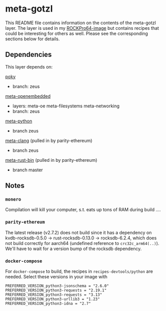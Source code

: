 # meta-gotzl

This README file contains information on the contents of the meta-gotzl layer.
The layer is used in my [ROCKPro64-image](https://github.com/gotzl/meta-gotzl-rk64) but contains recipes that could be interesting for others as well.
Please see the corresponding sections below for details.

## Dependencies

This layer depends on:

[poky](git://git.yoctoproject.org/poky)
* branch: zeus

[meta-openembedded](git://git.openembedded.org/meta-openembedded)
* layers: meta-oe meta-filesystems meta-networking
* branch: zeus

[meta-python]()
* branch zeus

[meta-clang](https://github.com/kraj/meta-clang)
(pulled in by parity-ethereum)
* branch zeus

[meta-rust-bin](https://github.com/rust-embedded/meta-rust-bin)
(pulled in by parity-ethereum)
* branch master

## Notes

### `monero`
Compilation will kill your computer, s.t. eats up tons of RAM during build ....

### `parity-ethereum`
The latest release (v2.7.2) does not build since it has a dependency on kvdb-rocksdb-0.5.0 -> rust-rocksdb-0.13.0 -> rocksdb-6.2.4, which does not build correctly for aarch64 (undefined reference to `crc32c_arm64(..)`). We'll have to wait for a version bump of the rocksdb dependency.

### `docker-compose`
For `docker-compose` to build, the recipes in `recipes-devtools/python` are needed. Select these versions in your image with
```
PREFERRED_VERSION_python3-jsonschema = "2.6.0" 
PREFERRED_VERSION_python3-requests = "2.19.1" 
PREFERRED_VERSION_python3-requests = "3.13" 
PREFERRED_VERSION_python3-urllib3 = "1.23" 
PREFERRED_VERSION_python3-idna = "2.7" 
```